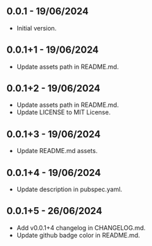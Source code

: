 ## 0.0.1 - 19/06/2024

- Initial version.

## 0.0.1+1 - 19/06/2024

- Update assets path in README.md.

## 0.0.1+2 - 19/06/2024

- Update assets path in README.md.
- Update LICENSE to MIT License.

## 0.0.1+3 - 19/06/2024

- Update README.md assets.

## 0.0.1+4 - 19/06/2024

- Update description in pubspec.yaml.

## 0.0.1+5 - 26/06/2024

- Add v0.0.1+4 changelog in CHANGELOG.md.
- Update github badge color in README.md.